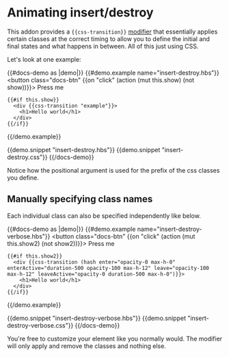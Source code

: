 # Animating insert/destroy

This addon provides a `{{css-transition}}` [modifier](https://blog.emberjs.com/2019/03/06/coming-soon-in-ember-octane-part-4.html)
that essentially applies certain classes at the correct timing to allow you to define
the initial and final states and what happens in between. All of this just using CSS.

Let's look at one example:

{{#docs-demo as |demo|}}
  {{#demo.example name="insert-destroy.hbs"}}
    <button class="docs-btn" {{on "click" (action (mut this.show) (not show))}}>
      Press me
    </button>

    {{#if this.show}}
      <div {{css-transition "example"}}>
        <h1>Hello world</h1>
      </div>
    {{/if}}
  {{/demo.example}}

  {{demo.snippet "insert-destroy.hbs"}}
  {{demo.snippet "insert-destroy.css"}}
{{/docs-demo}}

<aside>
  Notice how the positional argument is used for the prefix of the css classes you define.
</aside>

## **Manually specifying class names**

Each individual class can also be specified independently like below.

{{#docs-demo as |demo|}}
  {{#demo.example name="insert-destroy-verbose.hbs"}}
    <button class="docs-btn" {{on "click" (action (mut this.show2) (not show2))}}>
      Press me
    </button>

    {{#if this.show2}}
      <div {{css-transition (hash enter="opacity-0 max-h-0" enterActive="duration-500 opacity-100 max-h-12" leave="opacity-100 max-h-12" leaveActive="opacity-0 duration-500 max-h-0")}}>
        <h1>Hello world</h1>
      </div>
    {{/if}}
  {{/demo.example}}

  {{demo.snippet "insert-destroy-verbose.hbs"}}
  {{demo.snippet "insert-destroy-verbose.css"}}
{{/docs-demo}}

You're free to customize your element like you normally would. The modifier will only apply and remove the classes and nothing else.
